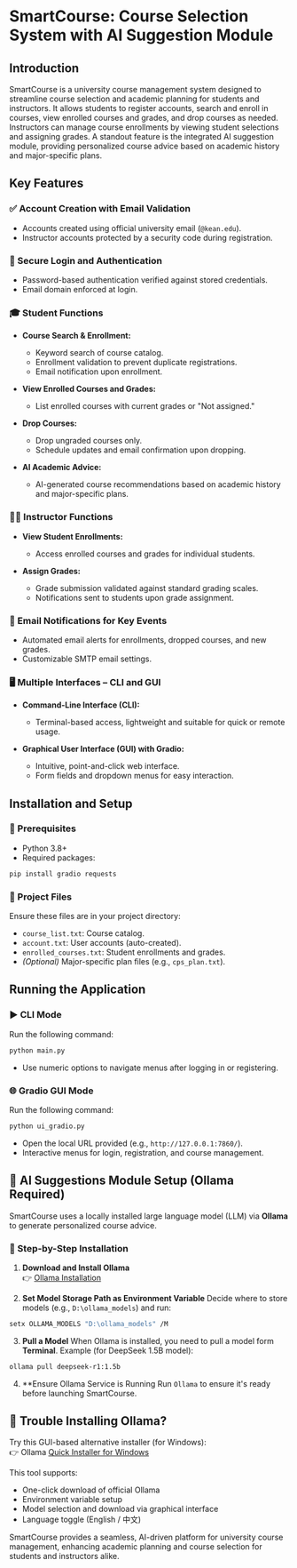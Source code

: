 # SmartCourse: Course Selection System with AI Suggestion Module

## Introduction

SmartCourse is a university course management system designed to streamline course selection and academic planning for students and instructors. It allows students to register accounts, search and enroll in courses, view enrolled courses and grades, and drop courses as needed. Instructors can manage course enrollments by viewing student selections and assigning grades. A standout feature is the integrated AI suggestion module, providing personalized course advice based on academic history and major-specific plans.

## Key Features

### ✅ Account Creation with Email Validation

* Accounts created using official university email (`@kean.edu`).
* Instructor accounts protected by a security code during registration.

### 🔐 Secure Login and Authentication

* Password-based authentication verified against stored credentials.
* Email domain enforced at login.

### 🎓 Student Functions

* **Course Search & Enrollment:**

  * Keyword search of course catalog.
  * Enrollment validation to prevent duplicate registrations.
  * Email notification upon enrollment.

* **View Enrolled Courses and Grades:**

  * List enrolled courses with current grades or "Not assigned."

* **Drop Courses:**

  * Drop ungraded courses only.
  * Schedule updates and email confirmation upon dropping.

* **AI Academic Advice:**

  * AI-generated course recommendations based on academic history and major-specific plans.

### 👨‍🏫 Instructor Functions

* **View Student Enrollments:**

  * Access enrolled courses and grades for individual students.

* **Assign Grades:**

  * Grade submission validated against standard grading scales.
  * Notifications sent to students upon grade assignment.

### 📧 Email Notifications for Key Events

* Automated email alerts for enrollments, dropped courses, and new grades.
* Customizable SMTP email settings.

### 🖥️ Multiple Interfaces – CLI and GUI

* **Command-Line Interface (CLI):**

  * Terminal-based access, lightweight and suitable for quick or remote usage.

* **Graphical User Interface (GUI) with Gradio:**

  * Intuitive, point-and-click web interface.
  * Form fields and dropdown menus for easy interaction.

## Installation and Setup

### 🧰 Prerequisites

* Python 3.8+
* Required packages:

```bash
pip install gradio requests
```

### 📁 Project Files

Ensure these files are in your project directory:

* `course_list.txt`: Course catalog.
* `account.txt`: User accounts (auto-created).
* `enrolled_courses.txt`: Student enrollments and grades.
* *(Optional)* Major-specific plan files (e.g., `cps_plan.txt`).

## Running the Application

### ▶️ CLI Mode

Run the following command:

```bash
python main.py
```

* Use numeric options to navigate menus after logging in or registering.

### 🌐 Gradio GUI Mode

Run the following command:

```bash
python ui_gradio.py
```

* Open the local URL provided (e.g., `http://127.0.0.1:7860/`).
* Interactive menus for login, registration, and course management.

## 🧠 AI Suggestions Module Setup (Ollama Required)

SmartCourse uses a locally installed large language model (LLM) via **Ollama** to generate personalized course advice.

### 🔧 Step-by-Step Installation

1. **Download and Install Ollama**  
👉 [Ollama Installation](https://ollama.com/download)

2. **Set Model Storage Path as Environment Variable**
Decide where to store models (e.g., `D:\ollama_models`) and run:
```bash
setx OLLAMA_MODELS "D:\ollama_models" /M
```

3. **Pull a Model**
When Ollama is installed, you need to pull a model form **Terminal**.
Example (for DeepSeek 1.5B model):
```bash
ollama pull deepseek-r1:1.5b
```

4. **Ensure Ollama Service is Running
Run `Ollama` to ensure it's ready before launching SmartCourse.

## 🧩 Trouble Installing Ollama?
Try this GUI-based alternative installer (for Windows):  
👉 Ollama [Quick Installer for Windows](https://github.com/EthanYixuanMi/Ollama-Windows-Installer)

This tool supports:
* One-click download of official Ollama
* Environment variable setup
* Model selection and download via graphical interface
* Language toggle (English / 中文)




SmartCourse provides a seamless, AI-driven platform for university course management, enhancing academic planning and course selection for students and instructors alike.

